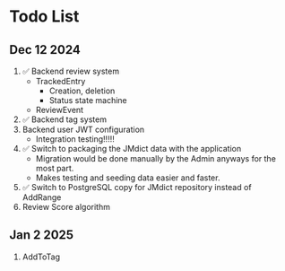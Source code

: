 # Todo List

## Dec 12 2024

1. ✅ Backend review system
   - TrackedEntry
     - Creation, deletion
     - Status state machine
   - ReviewEvent
2. ✅ Backend tag system
3. Backend user JWT configuration
   - Integration testing!!!!!
4. ✅ Switch to packaging the JMdict data with the application
   - Migration would be done manually by the Admin anyways for the most part.
   - Makes testing and seeding data easier and faster.
5. ✅ Switch to PostgreSQL copy for JMdict repository instead of AddRange
6. Review Score algorithm

## Jan 2 2025

1. AddToTag